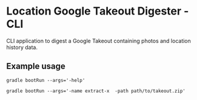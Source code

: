# Location Google Takeout Digester - CLI
CLI application to digest a Google Takeout containing photos and location history data.

## Example usage
```
gradle bootRun --args='-help'
```
```
gradle bootRun --args='-name extract-x  -path path/to/takeout.zip'
```